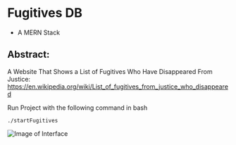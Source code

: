 # Fugitives DB 
* A MERN Stack 

## Abstract: ##
A Website That Shows a List of Fugitives Who Have Disappeared From Justice:
https://en.wikipedia.org/wiki/List_of_fugitives_from_justice_who_disappeared

Run Project with the following command in bash
```
./startFugitives 
```
![Image of Interface](https://github.com/harris222/FugitivesDB/blob/master/fugitives/src/images/gold_face.jpg)
